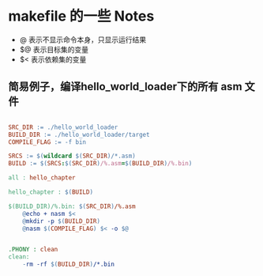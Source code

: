 # makefile 的一些 Notes

- @ 表示不显示命令本身，只显示运行结果
- \$@ 表示目标集的变量
- \$< 表示依赖集的变量

## 简易例子，编译**hello_world_loader**下的所有 asm 文件

```makefile

SRC_DIR := ./hello_world_loader
BUILD_DIR := ./hello_world_loader/target
COMPILE_FLAG := -f bin

SRCS := $(wildcard $(SRC_DIR)/*.asm)
BUILD := $(SRCS:$(SRC_DIR)/%.asm=$(BUILD_DIR)/%.bin)

all : hello_chapter

hello_chapter : $(BUILD)

$(BUILD_DIR)/%.bin: $(SRC_DIR)/%.asm
	@echo + nasm $<
	@mkdir -p $(BUILD_DIR)
	@nasm $(COMPILE_FLAG) $< -o $@


.PHONY : clean
clean:
	-rm -rf $(BUILD_DIR)/*.bin

```
